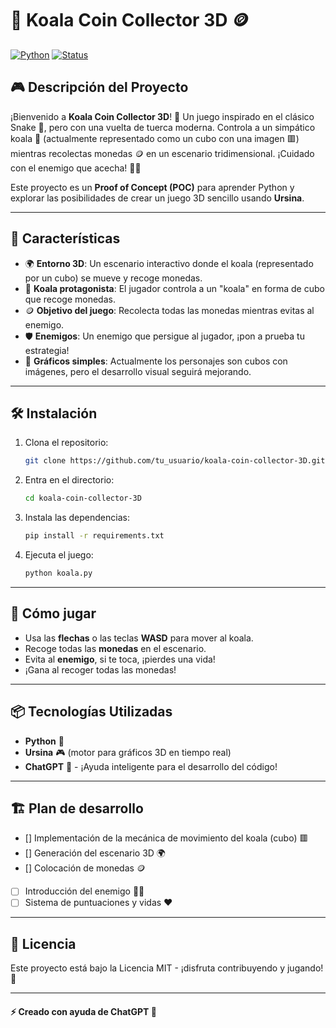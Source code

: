 # 🐨 Koala Coin Collector 3D 🪙

[![Python](https://img.shields.io/badge/Python-3.9%2B-blue)](https://www.python.org/)
[![Status](https://img.shields.io/badge/Status-In%20Development-yellow)](https://github.com/)

## 🎮 **Descripción del Proyecto**

¡Bienvenido a **Koala Coin Collector 3D**! 🌳 Un juego inspirado en el clásico Snake 🐍, pero con una vuelta de tuerca moderna. Controla a un simpático koala 🐨 (actualmente representado como un cubo con una imagen 🟥) mientras recolectas monedas 🪙 en un escenario tridimensional. ¡Cuidado con el enemigo que acecha! 🕵️‍♂️

Este proyecto es un **Proof of Concept (POC)** para aprender Python y explorar las posibilidades de crear un juego 3D sencillo usando **Ursina**.

---

## 🚀 **Características**

- 🌍 **Entorno 3D**: Un escenario interactivo donde el koala (representado por un cubo) se mueve y recoge monedas.
- 🐨 **Koala protagonista**: El jugador controla a un "koala" en forma de cubo que recoge monedas.
- 🪙 **Objetivo del juego**: Recolecta todas las monedas mientras evitas al enemigo.
- 🛡️ **Enemigos**: Un enemigo que persigue al jugador, ¡pon a prueba tu estrategia!
- 🎨 **Gráficos simples**: Actualmente los personajes son cubos con imágenes, pero el desarrollo visual seguirá mejorando.

---

## 🛠️ **Instalación**

1. Clona el repositorio:
    ```bash
    git clone https://github.com/tu_usuario/koala-coin-collector-3D.git
    ```
2. Entra en el directorio:
    ```bash
    cd koala-coin-collector-3D
    ```
3. Instala las dependencias:
    ```bash
    pip install -r requirements.txt
    ```
4. Ejecuta el juego:
    ```bash
    python koala.py
    ```

---

## 🎯 **Cómo jugar**

- Usa las **flechas** o las teclas **WASD** para mover al koala.
- Recoge todas las **monedas** en el escenario.
- Evita al **enemigo**, si te toca, ¡pierdes una vida!
- ¡Gana al recoger todas las monedas!

---

## 📦 **Tecnologías Utilizadas**

- **Python** 🐍
- **Ursina** 🎮 (motor para gráficos 3D en tiempo real)
- **ChatGPT** 🤖 - ¡Ayuda inteligente para el desarrollo del código!

---

## 🏗️ **Plan de desarrollo**

- [] Implementación de la mecánica de movimiento del koala (cubo) 🟥
- [] Generación del escenario 3D 🌍
- [] Colocación de monedas 🪙
- [ ] Introducción del enemigo 🕵️‍♂️
- [ ] Sistema de puntuaciones y vidas ❤️

---

## 📄 **Licencia**

Este proyecto está bajo la Licencia MIT - ¡disfruta contribuyendo y jugando! 📜

---

#### ⚡ Creado con ayuda de ChatGPT 🤖
